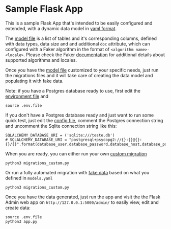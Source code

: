 # Sample Flask App

This is a sample Flask App that's intended to be easily configured and extended, with a dynamic data model in [yaml format](./models.yaml).

The [model file](./models.yaml) is a list of tables and it's corresponding columns, defined with data types, data size and and additional `doc` attribute, which can configured with a Faker algorithm in the format of `<algorithm name>-<locale>`. Please check the Faker [documentation](https://faker.readthedocs.io/en/master/locales.html) for additional details about supported algorithms and locales.

Once you have the [model file](./models.yaml) customized to your specific needs, just run the migrations files and it will take care of creating the data model and populating it with fake data.

Note: if you have a Postgres database ready to use, first edit the [environment file](./.env.python) and
```
source .env.file
```

If you don't have a Postgres database ready and just want to run some quick test, just edit the [config file](./config.py), comment the Postgres connection string and uncomment the Sqlite connection string like this:
```
SQLALCHEMY_DATABASE_URI = ('sqlite:///teste.db')
# SQLALCHEMY_DATABASE_URI = "postgresql+psycopg2://{}:{}@{}:{}/{}".format(database_user,database_password,database_host,database_port,database_name)
```

When you are ready, you can either run your own [custom migration](./migrations_custom.py)
```
python3 migrations_custom.py
```

Or run a fully automated migration with [fake data](./migrations_faker.py) based on what you defined in `models.yaml`
```
python3 migrations_custom.py
```

Once you have the data generated, just run the app and visit the the Flask Admin web app on `http://127.0.0.1:5000/admin/` to easily view, edit and create data: 
```
source .env.file
python3 app.py
```